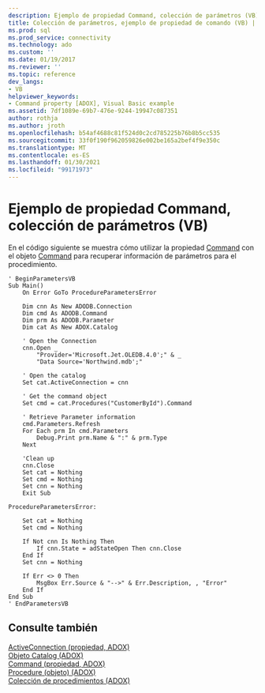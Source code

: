 ```yaml
---
description: Ejemplo de propiedad Command, colección de parámetros (VB)
title: Colección de parámetros, ejemplo de propiedad de comando (VB) | Microsoft Docs
ms.prod: sql
ms.prod_service: connectivity
ms.technology: ado
ms.custom: ''
ms.date: 01/19/2017
ms.reviewer: ''
ms.topic: reference
dev_langs:
- VB
helpviewer_keywords:
- Command property [ADOX], Visual Basic example
ms.assetid: 7df1089e-69b7-476e-9244-19947c087351
author: rothja
ms.author: jroth
ms.openlocfilehash: b54af4688c81f524d0c2cd785225b76b8b5cc535
ms.sourcegitcommit: 33f0f190f962059826e002be165a2bef4f9e350c
ms.translationtype: MT
ms.contentlocale: es-ES
ms.lasthandoff: 01/30/2021
ms.locfileid: "99171973"
---
```

# <a name="parameters-collection-command-property-example-vb"></a>Ejemplo de propiedad Command, colección de parámetros (VB)
En el código siguiente se muestra cómo utilizar la propiedad [Command](./command-property-adox.md) con el objeto [Command](../ado-api/command-object-ado.md) para recuperar información de parámetros para el procedimiento.  
  
```  
' BeginParametersVB  
Sub Main()  
    On Error GoTo ProcedureParametersError  
  
    Dim cnn As New ADODB.Connection  
    Dim cmd As ADODB.Command  
    Dim prm As ADODB.Parameter  
    Dim cat As New ADOX.Catalog  
  
    ' Open the Connection  
    cnn.Open _  
        "Provider='Microsoft.Jet.OLEDB.4.0';" & _  
        "Data Source='Northwind.mdb';"  
  
    ' Open the catalog  
    Set cat.ActiveConnection = cnn  
  
    ' Get the command object  
    Set cmd = cat.Procedures("CustomerById").Command  
  
    ' Retrieve Parameter information  
    cmd.Parameters.Refresh  
    For Each prm In cmd.Parameters  
        Debug.Print prm.Name & ":" & prm.Type  
    Next  
  
    'Clean up  
    cnn.Close  
    Set cat = Nothing  
    Set cmd = Nothing  
    Set cnn = Nothing  
    Exit Sub  
  
ProcedureParametersError:  
  
    Set cat = Nothing  
    Set cmd = Nothing  
  
    If Not cnn Is Nothing Then  
        If cnn.State = adStateOpen Then cnn.Close  
    End If  
    Set cnn = Nothing  
  
    If Err <> 0 Then  
        MsgBox Err.Source & "-->" & Err.Description, , "Error"  
    End If  
End Sub  
' EndParametersVB  
```  
  
## <a name="see-also"></a>Consulte también  
 [ActiveConnection (propiedad, ADOX)](./activeconnection-property-adox.md)   
 [Objeto Catalog (ADOX)](./catalog-object-adox.md)   
 [Command (propiedad, ADOX)](./command-property-adox.md)   
 [Procedure (objeto) (ADOX)](./procedure-object-adox.md)   
 [Colección de procedimientos (ADOX)](./procedures-collection-adox.md)